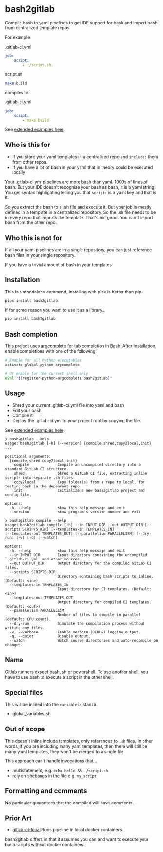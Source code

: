 # bash2gitlab
Compile bash to yaml pipelines to get IDE support for bash and import bash from centralized template repos

For example

.gitlab-ci.yml
```yaml
job:
    script:
        - ./script.sh.
```

script.sh
```bash
make build
```

compiles to

.gitlab-ci.yml
```yaml
job:
    script:
        - make build
```

See [extended examples here](https://github.com/matthewdeanmartin/bash2gitlab/tree/main/examples).

## Who is this for

- If you store your yaml templates in a centralized repo and `include:` them from other repos.
- If you have a lot of bash in your yaml that in theory could be executed locally

Your .gitlab-ci.yml pipelines are more bash than yaml. 1000s of lines of bash. But your IDE doesn't recognize
your bash as bash, it is a yaml string. You get syntax highlighting telling you that `script:` is a yaml key and that
is it.

So you extract the bash to a .sh file and execute it. But your job is mostly defined in a template in a centralized
repository. So the .sh file needs to be in every repo that imports the template. That's not good. You can't import
bash from the other repo.

## Who this is not for

If all your yaml pipelines are in a single repository, you can just reference bash files in your single repository.

If you have a trivial amount of bash in your templates

## Installation

This is a standalone command, installing with pipx is better than pip.

```bash
pipx install bash2gitlab
```

If for some reason you want to use it as a library...

```bash
pip install bash2gitlab
```

## Bash completion

This project uses [argcomplete](https://github.com/kislyuk/argcomplete) for tab completion in Bash.
After installation, enable completions with one of the following:

```bash
# Enable for all Python executables
activate-global-python-argcomplete

# Or enable for the current shell only
eval "$(register-python-argcomplete bash2gitlab)"
```

## Usage

- Shred your current .gitlab-ci.yml file into yaml and bash
- Edit your bash
- Compile it
- Deploy the .gitlab-ci.yml to your project root by copying the file.

See [extended examples here](https://github.com/matthewdeanmartin/bash2gitlab/tree/main/examples).

```text
❯ bash2gitlab --help
usage: bash2gitlab [-h] [--version] {compile,shred,copy2local,init} ...

positional arguments:
  {compile,shred,copy2local,init}
    compile             Compile an uncompiled directory into a standard GitLab CI structure.
    shred               Shred a GitLab CI file, extracting inline scripts into separate .sh files.
    copy2local          Copy folder(s) from a repo to local, for testing bash in the dependent repo
    init                Initialize a new bash2gitlab project and config file.

options:
  -h, --help            show this help message and exit
  --version             show program's version number and exit

❯ bash2gitlab compile --help
usage: bash2gitlab compile [-h] --in INPUT_DIR --out OUTPUT_DIR [--scripts SCRIPTS_DIR] [--templates-in TEMPLATES_IN] 
[--templates-out TEMPLATES_OUT] [--parallelism PARALLELISM] [--dry-run] [-v] [-q] [--watch]

options:
  -h, --help            show this help message and exit
  --in INPUT_DIR        Input directory containing the uncompiled `.gitlab-ci.yml` and other sources.
  --out OUTPUT_DIR      Output directory for the compiled GitLab CI files.
  --scripts SCRIPTS_DIR
                        Directory containing bash scripts to inline. (Default: <in>)
  --templates-in TEMPLATES_IN
                        Input directory for CI templates. (Default: <in>)
  --templates-out TEMPLATES_OUT
                        Output directory for compiled CI templates. (Default: <out>)
  --parallelism PARALLELISM
                        Number of files to compile in parallel (default: CPU count).
  --dry-run             Simulate the compilation process without writing any files.
  -v, --verbose         Enable verbose (DEBUG) logging output.
  -q, --quiet           Disable output.
  --watch               Watch source directories and auto-recompile on changes.
```

## Name
Gitlab runners expect bash, sh or powershell. To use another shell, you have to use bash to execute a script in the other
shell.

## Special files

This will be inlined into the `variables:` stanza.

- global_variables.sh

## Out of scope
This doesn't inline include templates, only references to `.sh` files. In other words, if you are including many yaml
templates, then there will still be many yaml templates, they won't be merged to a single file.

This approach can't handle invocations that...

- multistatement, e.g. `echo hello && ./script.sh`
- rely on shebangs in the file e.g. `my_script`


## Formatting and comments
No particular guarantees that the compiled will have comments.

## Prior Art
- [gitlab-ci-local](https://github.com/firecow/gitlab-ci-local) Runs pipeline in local docker containers. 

bash2gitlab differs in that it assumes you can and want to execute your bash scripts without docker containers.